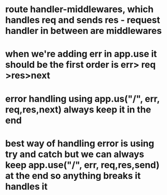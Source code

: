 # route handler-middlewares, which handles req and sends res - request handler in between are middlewares
# when we're adding err in app.use it should be the first order is err> req >res>next
# error handling using app.us("/", err, req,res,next) always keep it in the end
# best way of handling error is using try and catch but we can always keep app.use("/", err, req,res,send) at the end so anything breaks it handles it